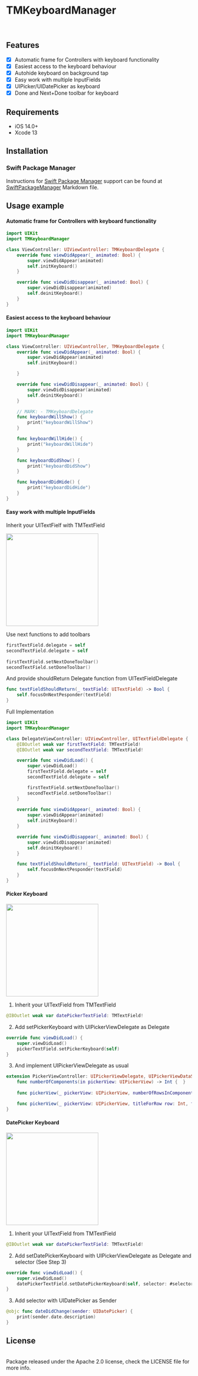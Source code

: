 # TMKeyboardManager
<br />

## Features

- [x] Automatic frame for Controllers with keyboard functionality
- [x] Easiest access to the keyboard behaviour 
- [x] Autohide keyboard on background tap
- [x] Easy work with multiple InputFields
- [x] UIPicker/UIDatePicker as keyboard
- [x] Done and Next+Done toolbar for keyboard 

## Requirements

- iOS 14.0+
- Xcode 13

## Installation

### Swift Package Manager

Instructions for [Swift Package Manager](https://swift.org/package-manager/) support can be
found at [SwiftPackageManager](SwiftPackageManager.md) Markdown file.

## Usage example

#### Automatic frame for Controllers with keyboard functionality
```swift
import UIKit
import TMKeyboardManager

class ViewController: UIViewController: TMKeyboardDelegate {
    override func viewDidAppear(_ animated: Bool) {
        super.viewDidAppear(animated)
        self.initKeyboard()
    }

    override func viewDidDisappear(_ animated: Bool) {
        super.viewDidDisappear(animated)
        self.deinitKeyboard()
    }
}
```

#### Easiest access to the keyboard behaviour
```swift
import UIKit
import TMKeyboardManager

class ViewController: UIViewController, TMKeyboardDelegate {
    override func viewDidAppear(_ animated: Bool) {
        super.viewDidAppear(animated)
        self.initKeyboard()

    }

    override func viewDidDisappear(_ animated: Bool) {
        super.viewDidDisappear(animated)
        self.deinitKeyboard()
    }

    // MARK: - TMKeyboardDelegate
    func keyboardWillShow() {
        print("keyboardWillShow")
    }

    func keyboardWillHide() {
        print("keyboardWillHide")
    }

    func keyboardDidShow() {
        print("keyboardDidShow")
    }

    func keyboardDidHide() {
        print("keyboardDidHide")
    }
}
```

#### Easy work with multiple InputFields

Inherit your UITextFielf with TMTextField

<img src= "https://raw.githubusercontent.com/Rayllienstery/TMKeyboardManager/main/Media/TMTextField.png" width="250" >

Use next functions to add toolbars
```swift
firstTextField.delegate = self
secondTextField.delegate = self
        
firstTextField.setNextDoneToolbar()
secondTextField.setDoneToolbar()
```

And provide shouldReturn Delegate function from UITextFieldDelegate
```swift
func textFieldShouldReturn(_ textField: UITextField) -> Bool {
    self.focusOnNextPesponder(textField)
}
```

Full Implementation
```swift
import UIKit
import TMKeyboardManager

class DelegateViewController: UIViewController, UITextFieldDelegate {
    @IBOutlet weak var firstTextField: TMTextField!
    @IBOutlet weak var secondTextField: TMTextField!

    override func viewDidLoad() {
        super.viewDidLoad()
        firstTextField.delegate = self
        secondTextField.delegate = self

        firstTextField.setNextDoneToolbar()
        secondTextField.setDoneToolbar()
    }
    
    override func viewDidAppear(_ animated: Bool) {
        super.viewDidAppear(animated)
        self.initKeyboard()
    }

    override func viewDidDisappear(_ animated: Bool) {
        super.viewDidDisappear(animated)
        self.deinitKeyboard()
    }

    func textFieldShouldReturn(_ textField: UITextField) -> Bool {
        self.focusOnNextPesponder(textField)
    }
}
```

#### Picker Keyboard

<img src= "https://raw.githubusercontent.com/Rayllienstery/TMKeyboardManager/main/Media/Picker.png" width="250" >

1. Inherit your UITextField from TMTextField
```swift
@IBOutlet weak var datePickerTextField: TMTextField!
```

2. Add setPickerKeyboard with UIPickerViewDelegate as Delegate
```swift
override func viewDidLoad() {
    super.viewDidLoad()
    pickerTextField.setPickerKeyboard(self)
}
```

3. And implement UIPickerViewDelegate as usual
```swift
extension PickerViewController: UIPickerViewDelegate, UIPickerViewDataSource {
    func numberOfComponents(in pickerView: UIPickerView) -> Int {  }
    
    func pickerView(_ pickerView: UIPickerView, numberOfRowsInComponent component: Int) -> Int {  }

    func pickerView(_ pickerView: UIPickerView, titleForRow row: Int, forComponent component: Int) -> String? {  }
}
```

#### DatePicker Keyboard

<img src= "https://raw.githubusercontent.com/Rayllienstery/TMKeyboardManager/main/Media/DatePicker.png" width="250" >

1. Inherit your UITextField from TMTextField
```swift
@IBOutlet weak var datePickerTextField: TMTextField!
```

2. Add setDatePickerKeyboard with UIPickerViewDelegate as Delegate and selector (See Step 3)
```swift
override func viewDidLoad() {
    super.viewDidLoad()
    datePickerTextField.setDatePickerKeyboard(self, selector: #selector(dateDidChange(sender:)))
}
```

3. Add selector with UIDatePicker as Sender
```swift
@objc func dateDidChange(sender: UIDatePicker) {
    print(sender.date.description)
}
```

## License
<br />
Package released under the Apache 2.0 license, check the LICENSE file for more info.
